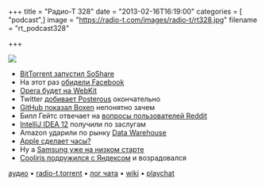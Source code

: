 +++
title = "Радио-Т 328"
date = "2013-02-16T16:19:00"
categories = [ "podcast",]
image = "https://radio-t.com/images/radio-t/rt328.jpg"
filename = "rt_podcast328"

+++

![](https://radio-t.com/images/radio-t/rt328.jpg)

* [BitTorrent запустил SoShare](http://techcrunch.com/2013/02/15/bittorrent-sharpens-enterprise-focus-launches-soshare-to-send-large-files-offering-first-teraby)
* На этот раз [обидели Facebook](http://bits.blogs.nytimes.com/2013/02/15/facebook-admits-it-was-hacked/)
* [Opera будет на WebKit](http://mashable.com/2013/02/13/opera-is-moving-to-webkit/)
* Twitter [добивает Posterous](http://www.businessinsider.com/twitter-is-shutting-down-posterous-2013-2) окончательно
* [GitHub показал Boxen](http://techcrunch.com/2013/02/15/github-open-sources-boxen-a-one-command-tool-to-install-github-com-on-newly-unboxed-macs/) непонятно зачем
* Билл Гейтс отвечает на [вопросы пользователей Reddit](http://habrahabr.ru/post/169061/)
* [IntelliJ IDEA 12](http://blogs.jetbrains.com/idea/2013/02/intellij-idea-12-wins-jolt-award-for-coding-tools-2013/) получили по заслугам
* Amazon ударили по рынку [Data Warehouse](http://techcrunch.com/2013/02/15/amazon-takes-redshift-its-cloud-based-data-warehouse-killer-global/)
* [Apple сделает часы?](http://www.businessinsider.com/nyt-apple-is-developing-a-curved-glass-smartwatch-2013-2)
* Ну а [Samsung уже на низком старте](http://venturebeat.com/2013/02/15/now-we-know-why-apple-was-leaking-stupid-iwatch-rumors-samsungs-releasing-one/)
* [Cooliris подружился с Яндексом](http://techcrunch.com/2013/02/08/cooliris-expands-again-with-yandex-partnership-hits-3-million-users-on-ios/) и возрадовался

[аудио](http://cdn.radio-t.com/rt_podcast328.mp3) • [radio-t.torrent](http://cdn.radio-t.com/torrents/rt_podcast328.mp3.torrent) • [лог чата](http://chat.radio-t.com/logs/radio-t-328.html) • [wiki](http://wiki.radio-t.com/%D0%92%D1%8B%D0%BF%D1%83%D1%81%D0%BA_328) • [playchat](http://playchat.radio-t.com/?vol=328)<audio src="http://cdn.radio-t.com/rt_podcast328.mp3" preload="none"></audio>